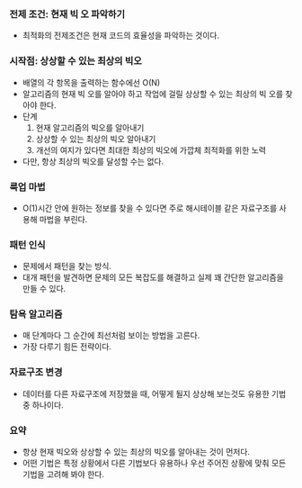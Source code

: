 ### 전제 조건: 현재 빅 오 파악하기
- 최적화의 전제조건은 현재 코드의 효율성을 파악하는 것이다.

### 시작점: 상상할 수 있는 최상의 빅오
- 배열의 각 항목을 출력하는 함수에선 O(N)
- 알고리즘의 현재 빅 오를 알아야 하고 작업에 걸릴 상상할 수 있는 최상의 빅 오를 찾아야 한다.
- 단계
  1. 현재 알고리즘의 빅오를 알아내기
  2. 상상할 수 있는 최상의 빅오 알아내기
  3. 개선의 여지가 있다면 최대한 최상의 빅오에 가깝체 최적화를 위한 노력
- 다만, 항상 최상의 빅오를 달성할 수는 없다.

### 룩업 마법
- O(1)시간 안에 원하는 정보를 찾을 수 있다면 주로 해시테이블 같은 자료구조를 사용해 마법을 부린다.

### 패턴 인식
- 문제에서 패턴을 찾는 방식.
- 대개 패턴을 발견하면 문제의 모든 복잡도를 해결하고 실제 꽤 간단한 알고리즘을 만들 수 있다.

### 탐욕 알고리즘
- 매 단계마다 그 순간에 최선처럼 보이는 방법을 고른다.
- 가장 다루기 힘든 전략이다.

### 자료구조 변경
- 데이터를 다른 자료구조에 저장했을 때, 어떻게 될지 상상해 보는것도 유용한 기법중 하나이다.

### 요약
- 항상 현재 빅오와 상상할 수 있는 최상의 빅오를 알아내는 것이 먼저다.
- 어떤 기법은 특정 상황에서 다른 기법보다 유용하나 우선 주어진 상황에 맞춰 모든 기법을 고려해 봐야 한다.
